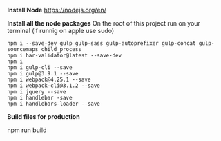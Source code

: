 
 **Install Node**
	https://nodejs.org/en/


 **Install all the node packages** 
On the root of this project run on your terminal (if runnig on apple use sudo)

    npm i --save-dev gulp gulp-sass gulp-autoprefixer gulp-concat gulp-sourcemaps child_process
    npm i har-validator@latest --save-dev
    npm i
    npm i gulp-cli --save
    npm i gulp@3.9.1 --save 
    npm i webpack@4.25.1 --save
    npm i webpack-cli@3.1.2 --save
    npm i jquery --save
    npm i handlebar -save
    npm i handlebars-loader --save



**Build files for production**

  npm run build


